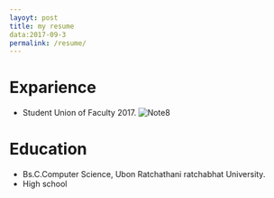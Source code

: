 ```yaml
---
layoyt: post
title: my resume
data:2017-09-3
permalink: /resume/
---
```

# Exparience
- Student Union of Faculty 2017.
![Note8](https://img.kapook.com/u/2015/thachapol/zz999999999999999/12.jpg)
# Education
- Bs.C.Computer Science, Ubon Ratchathani ratchabhat University.
- High school
